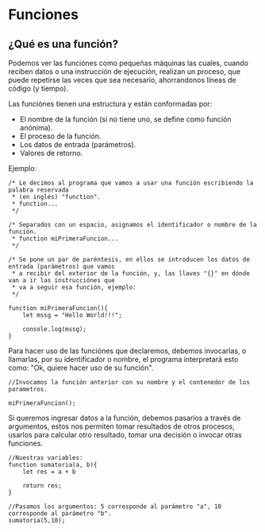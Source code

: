 # Funciones
## ¿Qué es una función?
Podemos ver las funciónes como pequeñas máquinas las cuales, cuando reciben datos o una instrucción de ejecución, realizan un proceso, que puede repetirse las veces que sea necesario, ahorrandonos líneas de código (y tiempo).

Las funciónes tienen una estructura y están conformadas por:

* El nombre de la función (si no tiene uno, se define como función anónima).
* El proceso de la función.
* Los datos de entrada (parámetros).
* Valores de retorno.

Ejemplo:

```
/* Le decimos al programa que vamos a usar una función escribiendo la palabra reservada 
 * (en inglés) "function".
 * function...
 */

/* Separados con un espacio, asignamos el identificador o nombre de la función.
 * function miPrimeraFuncion...
 */

/* Se pone un par de paréntesis, en ellos se introducen los datos de entrada (parámetros) que vamos
 * a recibir del exterior de la función, y, las llaves "{}" en dónde van a ir las instrucciónes que
 * va a seguir esa función, ejemplo:
 */

function miPrimeraFuncion(){
    let mssg = "Hello World!!!";

    console.log(mssg);
}
```

Para hacer uso de las funciónes que declaremos, debemos invocarlas, o llamarlas, por su identificador o nombre, el programa interpretará esto como: "Ok, quiere hacer uso de su función".
```
//Invocamos la función anterior con su nombre y el contenedor de los parametros.

miPrimeraFuncion();
```

Si queremos ingresar datos a la función, debemos pasarlos a través de argumentos, estos nos permiten tomar resultados de otros procesos, usarlos para calcular otro resultado, tomar una decisión o invocar otras funciones.
```
//Nuestras variables:
function sumatoria(a, b){
    let res = a + b
    
    return res;
}

//Pasamos los argumentos: 5 corresponde al parámetro "a", 10 corresponde al parámetro "b".
sumatoria(5,10);
```
